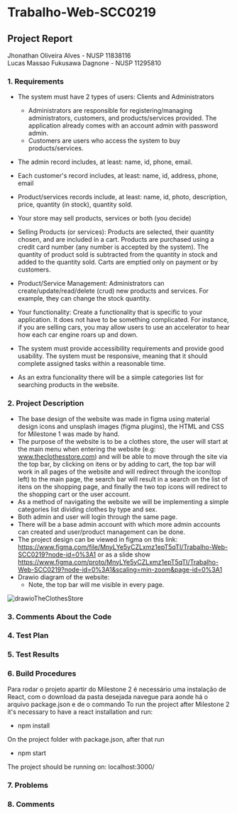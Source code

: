 # Trabalho-Web-SCC0219

## Project Report
Jhonathan Oliveira Alves - NUSP 11838116  
Lucas Massao Fukusawa Dagnone - NUSP  11295810

### 1. Requirements
* The system must have 2 types of users: Clients and Administrators
  * Administrators are responsible for registering/managing administrators, customers, and products/services provided. The application already comes with an account admin with password admin.
  * Customers are users who access the system to buy products/services.
* The admin record includes, at least: name, id, phone, email.
* Each customer's record includes, at least: name, id, address, phone, email
* Product/services records include, at least: name, id, photo, description, price, quantity (in stock), quantity sold.
* Your store may sell products, services or both (you decide)
* Selling Products (or services): Products are selected, their quantity chosen, and are included in a cart. Products are purchased using a credit card number (any number is accepted by the system). The quantity of product sold is subtracted from the quantity in stock and added to the quantity sold. Carts are emptied only on payment or by customers.
* Product/Service Management: Administrators can create/update/read/delete (crud) new products and services. For example, they can change the stock quantity.
* Your functionality: Create a functionality that is specific to your application. It does not have to be something complicated. For instance, if you are selling cars, you may allow users to use an accelerator to hear how each car engine roars up and down.   
* The system must provide accessibility requirements and provide good usability. The system must be responsive, meaning that it should complete assigned tasks within a reasonable time.

* As an extra funcionality there will be a simple categories list for searching products in the website.




### 2. Project Description
* The base design of the website was made in figma using material design icons and unsplash images (figma plugins), the HTML and CSS for Milestone 1 was made by hand.
* The purpose of the website is to be a clothes store, the user will start at the main menu when entering the website (e.g: www.theclothesstore.com) and will  be able to move through the site via the top bar, by clicking on itens or by adding to cart, the top bar will work in all pages of the website and will redirect through the icon(top left) to the main page, the search bar will result in a search on the list of itens on the shopping page, and finally the two top icons will redirect to the shopping cart or the user account. 
* As a method of navigating the website we will be implementing a simple categories list dividing clothes by type and sex.
* Both admin and user will login through the same page.
* There will be a base admin account with which more admin accounts can created and user/product management can be done.
* The project design can be viewed in figma on this link: https://www.figma.com/file/MnyLYe5yCZLxmz1epT5qTI/Trabalho-Web-SCC0219?node-id=0%3A1 
or as a slide show https://www.figma.com/proto/MnyLYe5yCZLxmz1epT5qTI/Trabalho-Web-SCC0219?node-id=0%3A1&scaling=min-zoom&page-id=0%3A1
* Drawio diagram of the website:
  * Note, the top bar will me visible in every page.

![drawioTheClothesStore](https://user-images.githubusercontent.com/48655370/195652798-f148bcf5-39b5-4a26-b0c6-6f563f9ca940.png)

### 3. Comments About the Code

### 4. Test Plan

### 5. Test Results

### 6. Build Procedures
Para rodar o projeto apartir do Milestone 2 é necessário uma instalação de React, com o download da pasta desejada navegue para aonde há o arquivo package.json e de o commando 
To run the project after Milestone 2 it's necessary to have a react installation and run:
 * npm install

On the project folder with package.json, after that run 
 * npm start 

The project should be running on: localhost:3000/

### 7. Problems

### 8. Comments

